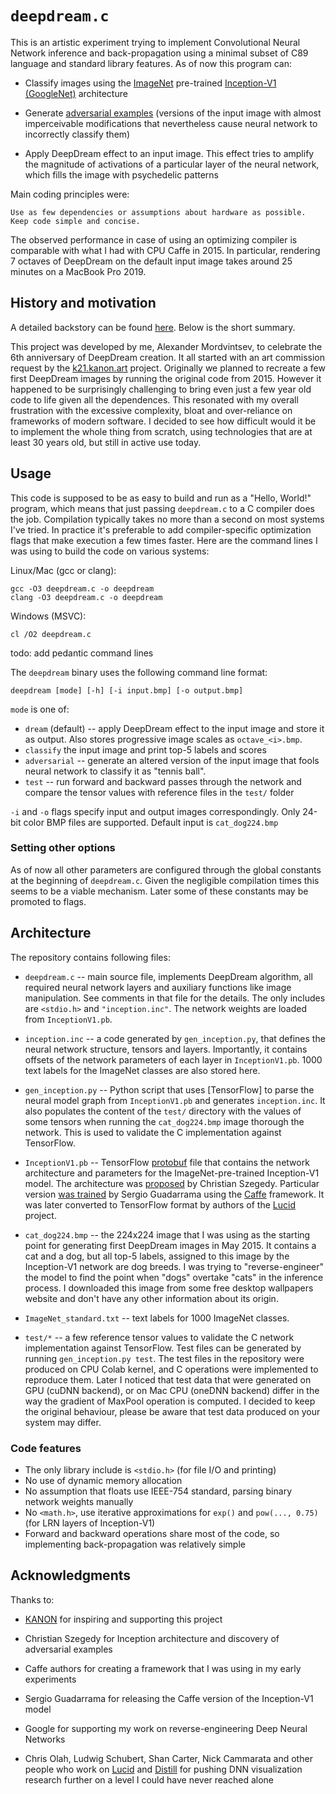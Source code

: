 # `deepdream.c`

This is an artistic experiment trying to implement Convolutional Neural Network
inference and back-propagation using a minimal subset of C89 language and
standard library features. As of now this program can:

* Classify images using the [ImageNet](https://www.image-net.org/) pre-trained
  [Inception-V1 (GoogleNet)](https://arxiv.org/abs/1409.4842) architecture

* Generate [adversarial examples](https://arxiv.org/abs/1312.6199) (versions of
  the input image with almost imperceivable modifications that nevertheless
  cause neural network to incorrectly classify them)

* Apply DeepDream effect to an input image. This effect tries to amplify the
  magnitude of activations of a particular layer of the neural network, which
  fills the image with psychedelic patterns

Main coding principles were:

    Use as few dependencies or assumptions about hardware as possible. Keep code simple and concise.

The observed performance in case of using an optimizing compiler is comparable
with what I had with CPU Caffe in 2015. In particular, rendering 7 octaves of
DeepDream on the default input image takes around 25 minutes on a MacBook Pro
2019.

## History and motivation 

A detailed backstory can be found
[here](https://kanondotart.medium.com/alexander-mordvintsev-deepdream-c-2015-2021-5ba5ab55f6cf).
Below is the short summary.

This project was developed by me, Alexander Mordvintsev, to celebrate the 6th
anniversary of DeepDream creation. It all started with an art commission
request by the [k21.kanon.art](https://k21.kanon.art/) project. Originally we
planned to recreate a few first DeepDream images by running the original code
from 2015. However it happened to be surprisingly challenging to bring even just
a few year old code to life given all the dependences. This resonated with my
overall frustration with the excessive complexity, bloat and over-reliance on
frameworks of modern software. I decided to see how difficult would it be to
implement the whole thing from scratch, using  technologies that are at least 30 years old, but still in active use today.

## Usage

This code is supposed to be as easy to build and run as a "Hello, World!"
program, which means that just passing `deepdream.c` to a C compiler does the
job. Compilation typically takes no more than a second on most systems I've
tried. In practice it's preferable to add compiler-specific optimization flags
that make execution a few times faster. Here are the command lines I was using
to build the code on various systems:

Linux/Mac (gcc or clang):

    gcc -O3 deepdream.c -o deepdream
    clang -O3 deepdream.c -o deepdream

Windows (MSVC):

    cl /O2 deepdream.c

todo: add pedantic command lines

The `deepdream` binary uses the following command line format:

    deepdream [mode] [-h] [-i input.bmp] [-o output.bmp]

`mode` is one of:

* `dream` (default) -- apply DeepDream effect to the input image and store it as
  output. Also stores progressive image scales as `octave_<i>.bmp`.
* `classify` the input image and print top-5 labels and scores
* `adversarial` -- generate an altered version of the input image that fools
  neural network to classify it as "tennis ball".
* `test` -- run forward and backward passes through the network and compare the
  tensor values with reference files in the `test/` folder

`-i` and `-o` flags specify input and output images correspondingly. Only 24-bit
color BMP files are supported. Default input is `cat_dog224.bmp`

### Setting other options

As of now all other parameters are configured through the global constants at
the beginning of `deepdream.c`. Given the negligible compilation times this
seems to be a viable mechanism. Later some of these constants may be promoted to
flags.

## Architecture

The repository contains following files:

* `deepdream.c` -- main source file, implements DeepDream algorithm, all
  required neural network layers and auxiliary functions like image
  manipulation. See comments in that file for the details. The only includes are
  `<stdio.h>` and `"inception.inc"`. The network weights are loaded from
  `InceptionV1.pb`.

* `inception.inc` -- a code generated by `gen_inception.py`, that defines the
  neural network structure, tensors and layers. Importantly, it contains offsets
  of the network parameters of each layer in `InceptionV1.pb`. 1000 text labels
  for the ImageNet classes are also stored here. 

* `gen_inception.py` -- Python script that uses [TensorFlow] to parse the neural
  model graph from `InceptionV1.pb` and generates `inception.inc`. It also
  populates the content of the `test/` directory with the values of some tensors
  when running the `cat_dog224.bmp` image thorough the network. This is used to
  validate the C implementation against TensorFlow.

* `InceptionV1.pb` -- TensorFlow
  [protobuf](https://developers.google.com/protocol-buffers) file that contains
  the network architecture and parameters for the ImageNet-pre-trained
  Inception-V1 model. The architecture was
  [proposed](https://arxiv.org/abs/1409.4842) by Christian Szegedy. Particular
  version [was
  trained](https://github.com/BVLC/caffe/tree/master/models/bvlc_googlenet) by
  Sergio Guadarrama using the [Caffe](https://caffe.berkeleyvision.org/)
  framework. It was later converted to TensorFlow format by authors of the
  [Lucid](https://github.com/tensorflow/lucid/blob/master/lucid/modelzoo/caffe_models/InceptionV1.py)
  project.

* `cat_dog224.bmp` -- the 224x224 image that I was using as the starting point
  for generating first DeepDream images in May 2015. It contains a cat and a
  dog, but all top-5 labels, assigned to this image by the Inception-V1 network
  are dog breeds. I was trying to "reverse-engineer" the model to find the point
  when "dogs" overtake "cats" in the inference process. I downloaded this image
  from some free desktop wallpapers website and don't have any other information
  about its origin. 

* `ImageNet_standard.txt` -- text labels for 1000 ImageNet classes.

* `test/*` -- a few reference tensor values to validate the C network
  implementation against TensorFlow. Test files can be generated by running
  `gen_inception.py test`. The test files in the repository were produced on CPU
  Colab kernel, and C operations were implemented to reproduce them. Later I
  noticed that test data that were generated on GPU (cuDNN backend), or on Mac
  CPU (oneDNN backend) differ in the way the gradient of MaxPool operation is
  computed. I decided to keep the original behaviour, please be aware that test
  data produced on your system may differ.

### Code features

* The only library include is `<stdio.h>` (for file I/O and printing)
* No use of dynamic memory allocation
* No assumption that floats use IEEE-754 standard, parsing binary network weights
  manually
* No `<math.h>`, use iterative approximations for `exp()` and `pow(..., 0.75)`
  (for LRN layers of Inception-V1)
* Forward and backward operations share most of the code, so implementing
  back-propagation was relatively simple


## Acknowledgments

Thanks to:

* [KANON](https://k21.kanon.art/) for inspiring and supporting this project

* Christian Szegedy for Inception architecture and discovery of adversarial
  examples

* Caffe authors for creating a framework that I was using in my early
  experiments

* Sergio Guadarrama for releasing the Caffe version of the Inception-V1 model

* Google for supporting my work on reverse-engineering Deep Neural Networks

* Chris Olah, Ludwig Schubert, Shan Carter, Nick Cammarata and other people who
  work on [Lucid](https://github.com/tensorflow/lucid) and
  [Distill](https://distill.pub/) for pushing DNN visualization research further
  on a level I could have never reached alone
